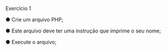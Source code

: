 Exercício 1

● Crie um arquivo PHP;

● Este arquivo deve ter uma instrução que imprime o seu nome;

● Execute o arquivo;
